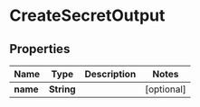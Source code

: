 

# CreateSecretOutput

## Properties

Name | Type | Description | Notes
------------ | ------------- | ------------- | -------------
**name** | **String** |  |  [optional]



